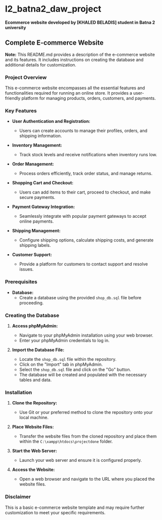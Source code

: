 # l2_batna2_daw_project
**Ecommerce website developed by [KHALED BELADIS] student in Batna 2 university**

## Complete E-commerce Website

**Note:** This README.md provides a description of the e-commerce website and its features. It includes instructions on creating the database and additional details for customization.

### Project Overview

This e-commerce website encompasses all the essential features and functionalities required for running an online store. It provides a user-friendly platform for managing products, orders, customers, and payments.

### Key Features

* **User Authentication and Registration:**
    * Users can create accounts to manage their profiles, orders, and shipping information.

* **Inventory Management:**
    * Track stock levels and receive notifications when inventory runs low.

* **Order Management:**
    * Process orders efficiently, track order status, and manage returns.

* **Shopping Cart and Checkout:**
    * Users can add items to their cart, proceed to checkout, and make secure payments.

* **Payment Gateway Integration:**
    * Seamlessly integrate with popular payment gateways to accept online payments.

* **Shipping Management:**
    * Configure shipping options, calculate shipping costs, and generate shipping labels.

* **Customer Support:**
    * Provide a platform for customers to contact support and resolve issues.

### Prerequisites

- **Database:**
    - Create a database using the provided `shop_db.sql` file before proceeding.

### Creating the Database

1. **Access phpMyAdmin:**
    - Navigate to your phpMyAdmin installation using your web browser.
    - Enter your phpMyAdmin credentials to log in.

2. **Import the Database File:**
    - Locate the `shop_db.sql` file within the repository.
    - Click on the "Import" tab in phpMyAdmin.
    - Select the `shop_db.sql` file and click on the "Go" button.
    - The database will be created and populated with the necessary tables and data.

### Installation

1. **Clone the Repository:**
    - Use Git or your preferred method to clone the repository onto your local machine.

2. **Place Website Files:**
    - Transfer the website files from the cloned repository and place them within the `C:\xampp\htdocs\projectdone` folder.

3. **Start the Web Server:**
    - Launch your web server and ensure it is configured properly.

4. **Access the Website:**
    - Open a web browser and navigate to the URL where you placed the website files.

### Disclaimer

This is a basic e-commerce website template and may require further customization to meet your specific requirements.
